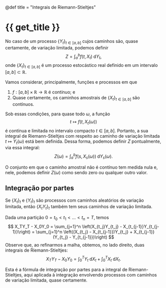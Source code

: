 @def title = "Integrais de Riemann-Stieltjes"

# {{ get_title }}

No caso de um processo $\{Y_t\}_{t\in [a, b]}$ cujos caminhos são, quase certamente, de variação limitada, podemos definir
$$
Z = \int_a^b f(t, X_t) \;\mathrm{d}Y_t,
$$
onde $\{X_t\}_{t \in [a, b]}$ é um processo estocástico real definido em um intervalo $[a, b]\subset \mathbb{R}.$

Vamos considerar, principalmente, funções e processos em que

1. $f:[a, b]\times \mathbb{R} \rightarrow \mathbb{R}$ é contínuo; e
2. Quase certamente, os caminhos amostrais de $\{X_t\}_{t\in [a,b]}$ são contínuos.

Sob essas condições, para quase todo $\omega,$ a função
$$
t \mapsto f(t, X_t(\omega))
$$
é contínua e limitada no intervalo compacto $t\in [a, b].$ Portanto, a sua integral de Riemann-Stieltjes com respeito ao caminho de variação limitada $t \mapsto Y_t(\omega)$ está bem definida. Dessa forma, podemos definir $Z$ pontualmente, via essa integral:
$$
Z(\omega) = \int_a^b f(s, X_s(\omega)) \;\mathrm{d}Y_s(\omega).
$$

O conjunto em que o caminho amostral não é contínuo tem medida nula e, nele, podemos definir $Z(\omega)$ como sendo zero ou qualquer outro valor.

## Integração por partes

Se $\{X_t\}_t$ e $\{Y_t\}_t$ são processos com caminhos aleatórios de variação limitada, então $\{X_tY_t\}_t$ também tem seus caminhos de variação limitada.

Dada uma partição $0 = t_0 < t_1 < \ldots < t_n = T,$ temos
$$
X_TY_T - X_0Y_0 = \sum_{j=1}^n \left(X_{t_j}Y_{t_j} - X_{t_{j-1}}Y_{t_{j-1}}\right) = \sum_{j=1}^n \left((X_{t_j} - X_{t_{j-1}})Y_{t_j} + X_{t_{j-1}}(Y_{t_j} - Y_{t_{j-1}})\right)
$$
Observe que, ao refinarmos a malha, obtemos, no lado direito, duas integrais de Riemann-Stieltjes:
$$
X_TY_T - X_0Y_0 = \int_0^T Y_t \;\mathrm{d}X_t + \int_0^T X_t \;\mathrm{d}X_t.
$$

Esta é a fórmula de integração por partes para a integral de Riemann-Stieltjes, aqui aplicada à integração envolvendo processos com caminhos de variação limitada, quase certamente.
